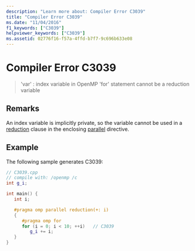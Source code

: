 ```yaml
---
description: "Learn more about: Compiler Error C3039"
title: "Compiler Error C3039"
ms.date: "11/04/2016"
f1_keywords: ["C3039"]
helpviewer_keywords: ["C3039"]
ms.assetid: 02776f16-f57a-4ffd-b7f7-9c696b633e08
---
```

# Compiler Error C3039

> 'var' : index variable in OpenMP 'for' statement cannot be a reduction variable

## Remarks

An index variable is implicitly private, so the variable cannot be used in a [reduction](../../parallel/openmp/reference/openmp-clauses.md#reduction) clause in the enclosing [parallel](../../parallel/openmp/reference/openmp-directives.md#parallel) directive.

## Example

The following sample generates C3039:

```cpp
// C3039.cpp
// compile with: /openmp /c
int g_i;

int main() {
   int i;

   #pragma omp parallel reduction(+: i)
   {
      #pragma omp for
      for (i = 0; i < 10; ++i)   // C3039
         g_i += i;
   }
}
```
